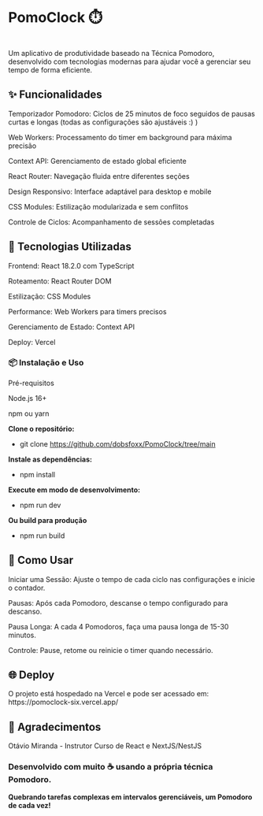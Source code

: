 <h1>PomoClock ⏱️</h1> <br>
Um aplicativo de produtividade baseado na Técnica Pomodoro, desenvolvido com tecnologias modernas para ajudar você a gerenciar seu tempo de forma eficiente.<br>


<h2>✨ Funcionalidades</h2>
Temporizador Pomodoro: Ciclos de 25 minutos de foco seguidos de pausas curtas e longas (todas as configurações são ajustáveis :) )

Web Workers: Processamento do timer em background para máxima precisão

Context API: Gerenciamento de estado global eficiente

React Router: Navegação fluida entre diferentes seções

Design Responsivo: Interface adaptável para desktop e mobile

CSS Modules: Estilização modularizada e sem conflitos

Controle de Ciclos: Acompanhamento de sessões completadas

<h2>🚀 Tecnologias Utilizadas</h2>
Frontend: React 18.2.0 com TypeScript<br>

<p>Roteamento: React Router DOM

Estilização: CSS Modules

Performance: Web Workers para timers precisos

Gerenciamento de Estado: Context API

Deploy: Vercel</p>

<h3>📦 Instalação e Uso</h3>
Pré-requisitos

Node.js 16+

npm ou yarn

<strong>Clone o repositório:</strong>
- git clone https://github.com/dobsfoxx/PomoClock/tree/main

<strong>Instale as dependências:</strong>
- npm install

<strong>Execute em modo de desenvolvimento:</strong>
- npm run dev

<strong> Ou build para produção</strong>
- npm run build

<h2>🎯 Como Usar</h2>
Iniciar uma Sessão: Ajuste o tempo de cada ciclo nas configurações e inicie o contador.

Pausas: Após cada Pomodoro, descanse o tempo configurado para descanso.

Pausa Longa: A cada 4 Pomodoros, faça uma pausa longa de 15-30 minutos.

Controle: Pause, retome ou reinicie o timer quando necessário.

<h2>🌐 Deploy</h2>
O projeto está hospedado na Vercel e pode ser acessado em:
https://pomoclock-six.vercel.app/

<h2>🎉 Agradecimentos</h2>
Otávio Miranda - Instrutor 
Curso de React e NextJS/NestJS

<h3>Desenvolvido com muito ☕ usando a própria técnica Pomodoro.</h3>

<p><strong>Quebrando tarefas complexas em intervalos gerenciáveis, um Pomodoro de cada vez!</strong</p>
